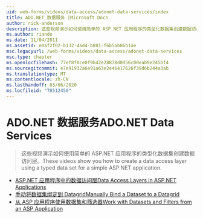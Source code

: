 ```yaml
---
uid: web-forms/videos/data-access/adonet-data-services/index
title: ADO.NET 数据服务 |Microsoft Docs
author: rick-anderson
description: 这些视频演示如何使用简单的 ASP.NET 应用程序的类型化数据集创建数据访问层。
ms.author: riande
ms.date: 11/04/2011
ms.assetid: e0af2f02-b132-4ad4-b881-f6b5ab86b1ae
msc.legacyurl: /web-forms/videos/data-access/adonet-data-services
msc.type: chapter
ms.openlocfilehash: 77ef8f8ce0f9b42e28878d0d56c00eab9e245bf4
ms.sourcegitcommit: e7e91932a6e91a63e2e46417626f39d6b244a3ab
ms.translationtype: MT
ms.contentlocale: zh-CN
ms.lasthandoff: 03/06/2020
ms.locfileid: "78512450"
---
```

# <a name="adonet-data-services"></a><span data-ttu-id="122c3-103">ADO.NET 数据服务</span><span class="sxs-lookup"><span data-stu-id="122c3-103">ADO.NET Data Services</span></span>

> <span data-ttu-id="122c3-104">这些视频演示如何使用简单的 ASP.NET 应用程序的类型化数据集创建数据访问层。</span><span class="sxs-lookup"><span data-stu-id="122c3-104">These videos show you how to create a data access layer using a typed data set for a simple ASP.NET application.</span></span>

- [<span data-ttu-id="122c3-105">ASP.NET 应用程序中的数据访问层</span><span class="sxs-lookup"><span data-stu-id="122c3-105">Data Access Layers in ASP.NET Applications</span></span>](data-access-layers-in-aspnet-applications.md)
- [<span data-ttu-id="122c3-106">手动将数据集绑定到 Datagrid</span><span class="sxs-lookup"><span data-stu-id="122c3-106">Manually Bind a Dataset to a Datagrid</span></span>](how-to-manually-bind-a-dataset-to-a-datagrid.md)
- [<span data-ttu-id="122c3-107">从 ASP 应用程序使用数据集和筛选器</span><span class="sxs-lookup"><span data-stu-id="122c3-107">Work with Datasets and Filters from an ASP Application</span></span>](how-to-work-with-datasets-and-filters-from-an-asp-application.md)
